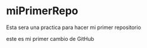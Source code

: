 # miPrimerRepo

Esta sera una practica para hacer mi primer repositorio

este es mi primer cambio de GitHub
